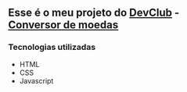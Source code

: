 <h2>Esse é o meu projeto do <a href="https://rodolfomori.com.br/devclub">DevClub</a> - <a href="https://evertonlds815.github.io/Conversor-Currency"><br>Conversor de moedas</a></h2>


<h3>Tecnologias utilizadas</h3>
  <ul>
    <li>HTML</li>
    <li>CSS</li>
    <li>Javascript</li>
  </ul>
